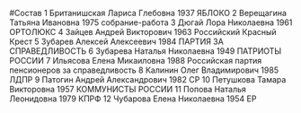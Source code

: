 #Состав
1 Британишская Лариса Глебовна 1937 ЯБЛОКО
2 Верещагина Татьяна Ивановна 1975 собрание-работа
3 Дюгай Лора Николаевна 1961 ОРТОЛЮКС
4 Зайцев Андрей Викторович 1963 Российский Красный Крест
5 Зубарев Алексей Алексеевич 1984 ПАРТИЯ ЗА СПРАВЕДЛИВОСТЬ
6 Зубарева Наталья Николаевна 1949 ПАТРИОТЫ РОССИИ
7 Ильясова Елена Микаиловна 1988 Российская партия пенсионеров за справедливость
8 Калинин Олег Владимирович 1985 ЛДПР
9 Патогин Андрей Александрович 1982 СР
10 Петушкова Тамара Викторовна 1957 КОММУНИСТЫ РОССИИ
11 Попова Наталья Леонидовна 1979 КПРФ
12 Чубарова Елена Николаевна 1954 ЕР
